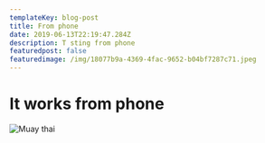 ```yaml
---
templateKey: blog-post
title: From phone
date: 2019-06-13T22:19:47.284Z
description: T sting from phone
featuredpost: false
featuredimage: /img/18077b9a-4369-4fac-9652-b04bf7287c71.jpeg
---
```

# It works from phone



![Muay thai](/img/image.jpg "Killing it")
